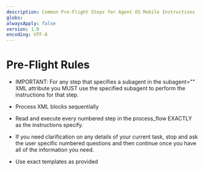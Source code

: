 ```yaml
---
description: Common Pre-Flight Steps for Agent OS Mobile Instructions
globs:
alwaysApply: false
version: 1.0
encoding: UTF-8
---
```


# Pre-Flight Rules

- IMPORTANT: For any step that specifies a subagent in the subagent="" XML attribute you MUST use the specified subagent to perform the instructions for that step.

- Process XML blocks sequentially

- Read and execute every numbered step in the process_flow EXACTLY as the instructions specify.

- If you need clarification on any details of your current task, stop and ask the user specific numbered questions and then continue once you have all of the information you need.

- Use exact templates as provided

